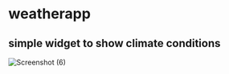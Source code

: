 # weatherapp
## simple widget to show climate conditions 



![Screenshot (6)](https://github.com/sajawdfl/weatherapp/assets/127218005/9dfbd367-7076-468a-8a2a-8411e085e376)
